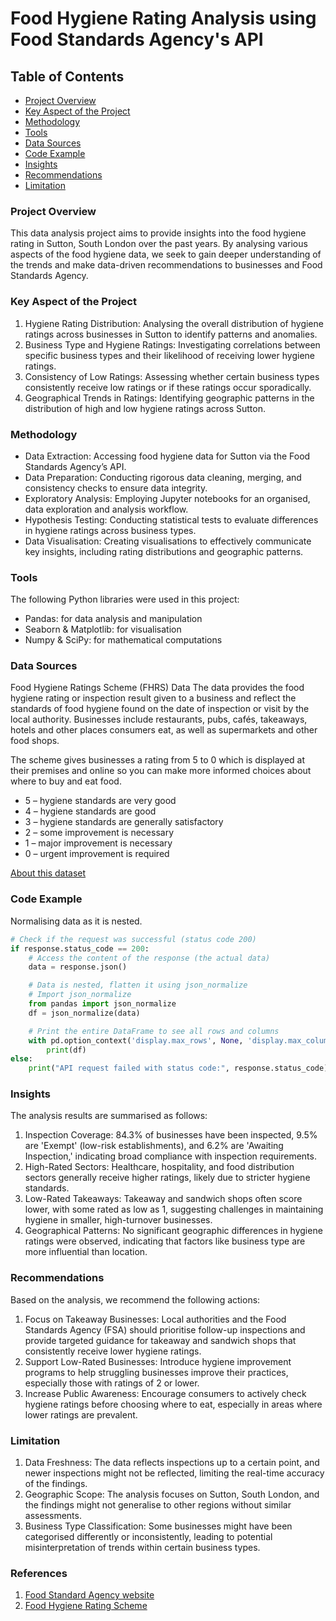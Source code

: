 # Food Hygiene Rating Analysis using Food Standards Agency's API


## Table of Contents

- [Project Overview](#project-overview)
- [Key Aspect of the Project](#key-aspect-of-the-project)
- [Methodology](#methodology)
- [Tools](#tools)
- [Data Sources](#data-sources)
- [Code Example](#code-example)
- [Insights](#insights)
- [Recommendations](#recommendations)
- [Limitation](#limitation)


### Project Overview

This data analysis project aims to provide insights into the food hygiene rating in Sutton, South London over the past years. By analysing various aspects of the food hygiene data, we seek to gain deeper understanding of the trends and make data-driven recommendations to businesses and Food Standards Agency.


### Key Aspect of the Project

1. Hygiene Rating Distribution: Analysing the overall distribution of hygiene ratings across businesses in Sutton to identify patterns and anomalies.
2. Business Type and Hygiene Ratings: Investigating correlations between specific business types and their likelihood of receiving lower hygiene ratings.
3. Consistency of Low Ratings: Assessing whether certain business types consistently receive low ratings or if these ratings occur sporadically.
4. Geographical Trends in Ratings: Identifying geographic patterns in the distribution of high and low hygiene ratings across Sutton.


### Methodology

- Data Extraction: Accessing food hygiene data for Sutton via the Food Standards Agency’s API.
- Data Preparation: Conducting rigorous data cleaning, merging, and consistency checks to ensure data integrity.
- Exploratory Analysis: Employing Jupyter notebooks for an organised, data exploration and analysis workflow.
- Hypothesis Testing: Conducting statistical tests to evaluate differences in hygiene ratings across business types.
- Data Visualisation: Creating visualisations to effectively communicate key insights, including rating distributions and geographic patterns.


### Tools

The following Python libraries were used in this project:
- Pandas: for data analysis and manipulation
- Seaborn & Matplotlib: for visualisation
- Numpy & SciPy: for mathematical computations


### Data Sources

Food Hygiene Ratings Scheme (FHRS) Data
The data provides the food hygiene rating or inspection result given to a business and reflect the standards of food hygiene found on the date of inspection or visit by the local authority. Businesses include restaurants, pubs, cafés, takeaways, hotels and other places consumers eat, as well as supermarkets and other food shops.

The scheme gives businesses a rating from 5 to 0 which is displayed at their premises and online so you can make more informed choices about where to buy and eat food.
- 5 – hygiene standards are very good
- 4 – hygiene standards are good
- 3 – hygiene standards are generally satisfactory
- 2 – some improvement is necessary
- 1 – major improvement is necessary
- 0 – urgent improvement is required

[About this dataset](https://data.food.gov.uk/catalog/datasets/38dd8d6a-5ab1-4f50-b753-ab33288e3200)


### Code Example

Normalising data as it is nested.

```python
# Check if the request was successful (status code 200)
if response.status_code == 200:
    # Access the content of the response (the actual data)
    data = response.json()

    # Data is nested, flatten it using json_normalize
    # Import json_normalize
    from pandas import json_normalize  
    df = json_normalize(data)

    # Print the entire DataFrame to see all rows and columns
    with pd.option_context('display.max_rows', None, 'display.max_columns', None):
        print(df)
else:
    print("API request failed with status code:", response.status_code)
```


### Insights

The analysis results are summarised as follows:
1. Inspection Coverage: 84.3% of businesses have been inspected, 9.5% are 'Exempt' (low-risk establishments), and 6.2% are 'Awaiting Inspection,' indicating broad compliance with inspection requirements.
2. High-Rated Sectors: Healthcare, hospitality, and food distribution sectors generally receive higher ratings, likely due to stricter hygiene standards.
3. Low-Rated Takeaways: Takeaway and sandwich shops often score lower, with some rated as low as 1, suggesting challenges in maintaining hygiene in smaller, high-turnover businesses.
4. Geographical Patterns: No significant geographic differences in hygiene ratings were observed, indicating that factors like business type are more influential than location.


### Recommendations

Based on the analysis, we recommend the following actions:
1. Focus on Takeaway Businesses: Local authorities and the Food Standards Agency (FSA) should prioritise follow-up inspections and provide targeted guidance for takeaway and sandwich shops that consistently receive lower hygiene ratings.
2. Support Low-Rated Businesses: Introduce hygiene improvement programs to help struggling businesses improve their practices, especially those with ratings of 2 or lower.
3. Increase Public Awareness: Encourage consumers to actively check hygiene ratings before choosing where to eat, especially in areas where lower ratings are prevalent.


### Limitation
1. Data Freshness: The data reflects inspections up to a certain point, and newer inspections might not be reflected, limiting the real-time accuracy of the findings.
2. Geographic Scope: The analysis focuses on Sutton, South London, and the findings might not generalise to other regions without similar assessments.
3. Business Type Classification: Some businesses might have been categorised differently or inconsistently, leading to potential misinterpretation of trends within certain business types.

### References

1. [Food Standard Agency website](https://www.food.gov.uk/)
2. [Food Hygiene Rating Scheme](https://www.food.gov.uk/safety-hygiene/food-hygiene-rating-scheme)
